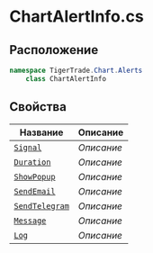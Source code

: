 
# ChartAlertInfo.cs
## Расположение
```csharp
namespace TigerTrade.Chart.Alerts  
    class ChartAlertInfo
```

## Свойства
| Название | Описание |
| --- | --- |
| [`Signal`](./svoistva/Signal.md) | *Описание* |
| [`Duration`](./svoistva/Duration.md) | *Описание* |
| [`ShowPopup`](./svoistva/ShowPopup.md) | *Описание* |
| [`SendEmail`](./svoistva/SendEmail.md) | *Описание* |
| [`SendTelegram`](./svoistva/SendTelegram.md) | *Описание* |
| [`Message`](./svoistva/Message.md) | *Описание* |
| [`Log`](./svoistva/Log.md) | *Описание* |
